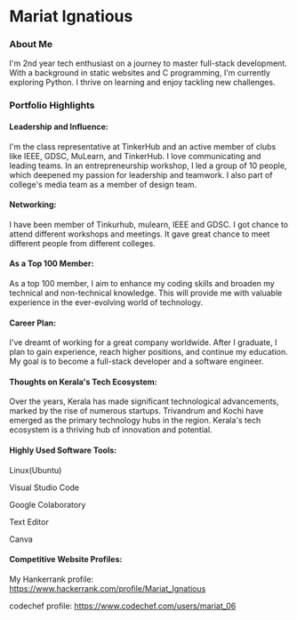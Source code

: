 # Mariat Ignatious 

### About Me
I'm 2nd year tech enthusiast on a journey to master full-stack development. With a background in static websites and C programming, I'm currently exploring Python. I thrive on learning and enjoy tackling new challenges.

### Portfolio Highlights

#### Leadership and Influence: 
I'm the class representative at TinkerHub and an active member of clubs like IEEE, GDSC, MuLearn, and TinkerHub. I love communicating and leading teams. In an entrepreneurship workshop, I led a group of 10 people, which deepened my passion for leadership and teamwork. I also part of college's media team as a member of design team.

#### Networking:
I have been member of Tinkurhub, mulearn, IEEE and GDSC. I got chance to attend different workshops and meetings. It gave great chance to meet different people from different colleges. 

#### As a Top 100 Member:

As a top 100 member, I aim to enhance my coding skills and broaden my technical and non-technical knowledge. This will provide me with valuable experience in the ever-evolving world of technology.

#### Career Plan: 
I've dreamt of working for a great company worldwide. After I graduate, I plan to gain experience, reach higher positions, and continue my education. My goal is to become a full-stack developer and a software engineer.

#### Thoughts on Kerala's Tech Ecosystem: 
Over the years, Kerala has made significant technological advancements, marked by the rise of numerous startups. Trivandrum and Kochi have emerged as the primary technology hubs in the region. Kerala's tech ecosystem is a thriving hub of innovation and potential. 

#### Highly Used Software Tools:
Linux(Ubuntu)

Visual Studio Code

Google Colaboratory

Text Editor

Canva

#### Competitive Website Profiles:

My Hankerrank profile: https://www.hackerrank.com/profile/Mariat_Ignatious

codechef profile: https://www.codechef.com/users/mariat_06

